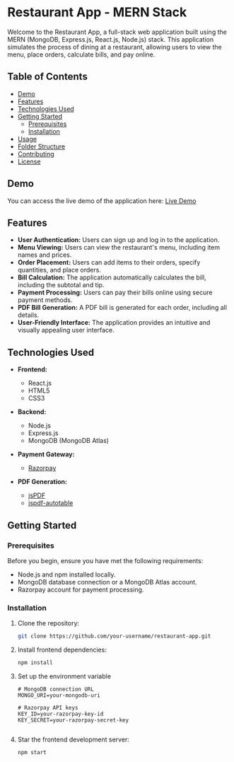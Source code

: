 # Restaurant App - MERN Stack

Welcome to the Restaurant App, a full-stack web application built using the MERN (MongoDB, Express.js, React.js, Node.js) stack. This application simulates the process of dining at a restaurant, allowing users to view the menu, place orders, calculate bills, and pay online.

## Table of Contents

- [Demo](#demo)
- [Features](#features)
- [Technologies Used](#technologies-used)
- [Getting Started](#getting-started)
  - [Prerequisites](#prerequisites)
  - [Installation](#installation)
- [Usage](#usage)
- [Folder Structure](#folder-structure)
- [Contributing](#contributing)
- [License](#license)

## Demo

You can access the live demo of the application here: [Live Demo](https://eatery-front.vercel.app/)

## Features

- **User Authentication:** Users can sign up and log in to the application.
- **Menu Viewing:** Users can view the restaurant's menu, including item names and prices.
- **Order Placement:** Users can add items to their orders, specify quantities, and place orders.
- **Bill Calculation:** The application automatically calculates the bill, including the subtotal and tip.
- **Payment Processing:** Users can pay their bills online using secure payment methods.
- **PDF Bill Generation:** A PDF bill is generated for each order, including all details.
- **User-Friendly Interface:** The application provides an intuitive and visually appealing user interface.

## Technologies Used

- **Frontend:**
  - React.js
  - HTML5
  - CSS3

- **Backend:**
  - Node.js
  - Express.js
  - MongoDB (MongoDB Atlas)

- **Payment Gateway:**
  - [Razorpay](https://razorpay.com/)

- **PDF Generation:**
  - [jsPDF](https://github.com/MrRio/jsPDF)
  - [jspdf-autotable](https://github.com/simonbengtsson/jsPDF-AutoTable)

## Getting Started

### Prerequisites

Before you begin, ensure you have met the following requirements:

- Node.js and npm installed locally.
- MongoDB database connection or a MongoDB Atlas account.
- Razorpay account for payment processing.

### Installation

1. Clone the repository:

   ```bash
   git clone https://github.com/your-username/restaurant-app.git
   ```

2. Install frontend dependencies:
   ```bash
   npm install
   ```
3. Set up the environment variable
   ```
   # MongoDB connection URL
   MONGO_URI=your-mongodb-uri

   # Razorpay API keys
   KEY_ID=your-razorpay-key-id
   KEY_SECRET=your-razorpay-secret-key
      
4. Star the frontend development server:
   ```bash
   npm start
   ```
   
